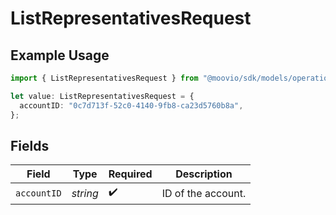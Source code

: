 # ListRepresentativesRequest

## Example Usage

```typescript
import { ListRepresentativesRequest } from "@moovio/sdk/models/operations";

let value: ListRepresentativesRequest = {
  accountID: "0c7d713f-52c0-4140-9fb8-ca23d5760b8a",
};
```

## Fields

| Field              | Type               | Required           | Description        |
| ------------------ | ------------------ | ------------------ | ------------------ |
| `accountID`        | *string*           | :heavy_check_mark: | ID of the account. |